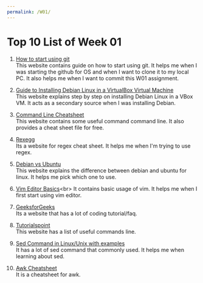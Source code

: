```yaml
---
permalink: /W01/
---
```


# Top 10 List of Week 01

1. [How to start using git](https://opensource.com/article/18/1/step-step-guide-git)<br>
This website contains guide on how to start using git. It helps me when I was starting the github for OS and when I want to clone it to my local PC. It also helps me when I want to commit this W01 assignment.

2. [Guide to Installing Debian Linux in a VirtualBox Virtual Machine](https://www.brianlinkletter.com/installing-debian-linux-in-a-virtualbox-virtual-machine/)<br>
This website explains step by step on installing Debian Linux in a VBox VM. It acts as a secondary source when I was installing Debian.

3. [Command Line Cheatsheet](https://www.git-tower.com/blog/command-line-cheat-sheet/)<br>
This website contains some useful command command line. It also provides a cheat sheet file for free.

4. [Rexegg](https://www.rexegg.com/regex-quickstart.html)<br>
Its a website for regex cheat sheet. It helps me when I'm trying to use regex.

5. [Debian vs Ubuntu](https://linuxconfig.org/debian-vs-ubuntu)<br>
This website explains the difference between debian and ubuntu for linux. It helps me pick which one to use.

6. [Vim Editor Basics](https://www.howtoforge.com/vim-basics#:~:text=Vim%20is%20a%20powerful%20text,line%20editor's%20nano%20and%20joe.&text=The%20command%20mode%20lets%20you,that%20you%20want%20to%20enter.)<br>
It contains basic usage of vim. It helps me when I first start using vim editor.

7. [GeeksforGeeks](https://www.geeksforgeeks.org/)<br>
Its a website that has a lot of coding tutorial/faq. 

8. [Tutorialspoint](https://www.tutorialspoint.com/unix/unix-useful-commands.htm)<br>
This website has a list of useful commands line.

9. [Sed Command in Linux/Unix with examples](https://www.geeksforgeeks.org/sed-command-in-linux-unix-with-examples/)<br>
It has a lot of sed command that commonly used. It helps me when learning about sed.

10. [Awk Cheatsheet](https://www.shortcutfoo.com/app/dojos/awk/cheatsheet)<br>
It is a cheatsheet for awk.
